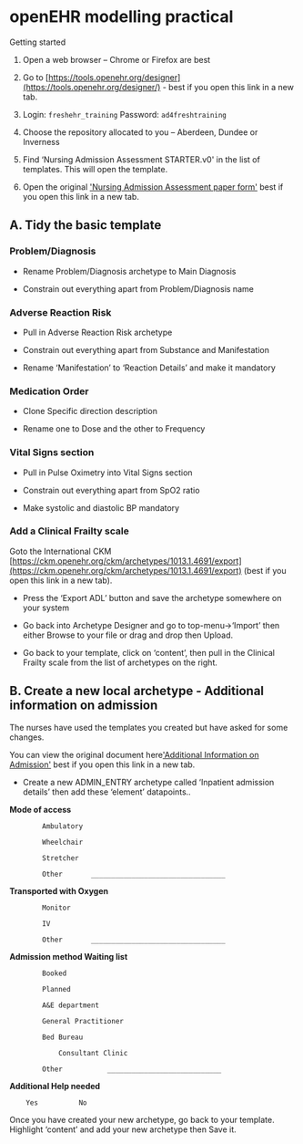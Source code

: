 # openEHR modelling practical

Getting started

1. Open a web browser – Chrome or Firefox are best

2. Go to [https://tools.openehr.org/designer](https://tools.openehr.org/designer/) - best if you open this link in a new tab.

3. Login: `freshehr_training`	Password: `ad4freshtraining`

4. Choose the repository allocated to you – Aberdeen, Dundee or Inverness

5. Find ‘Nursing Admission Assessment STARTER.v0' in the list of templates. This will open the template.

6. Open the original ['Nursing Admission Assessment paper form'](Nursing%20Admission%20Assessment.pdf) best if you open this link in a new tab. 


## A. Tidy the basic template

### Problem/Diagnosis	

 - Rename Problem/Diagnosis archetype to Main Diagnosis

- Constrain out everything apart from Problem/Diagnosis name

### Adverse Reaction Risk

- Pull in Adverse Reaction Risk archetype

- Constrain out everything apart from Substance and Manifestation

- Rename ‘Manifestation’ to ‘Reaction Details’ and make it mandatory

### Medication Order

- Clone Specific direction description

- Rename one to Dose and the other to Frequency

### Vital Signs section

 - Pull in Pulse Oximetry into Vital Signs section

- Constrain out everything apart from SpO2 ratio

- Make systolic and diastolic BP mandatory


### Add a Clinical Frailty scale

Goto the International CKM [https://ckm.openehr.org/ckm/archetypes/1013.1.4691/export](https://ckm.openehr.org/ckm/archetypes/1013.1.4691/export)
 (best if you open this link in a new tab).
- Press the ‘Export ADL’ button and save the archetype somewhere on your system

- Go back into Archetype Designer and go to top-menu->‘Import’ then either Browse to your file or drag and drop then Upload.

- Go back to your template, click on ‘content’, then pull in the Clinical Frailty scale from the list of archetypes on the right.

## B. Create a new local archetype - Additional information on admission

The nurses have used the templates you created but have asked for some changes.

You can view the original document here['Additional Information on Admission'](Additional%20information%20on%20admission.pdf) best if you open this link in a new tab.

- Create a new ADMIN_ENTRY archetype called ‘Inpatient admission details’ then add these ‘element’ datapoints..

**Mode of access**	

			Ambulatory  	

			Wheelchair	

			Stretcher	

			Other		_________________________________

**Transported with	Oxygen**	

			Monitor	

			IV		

			Other		_________________________________

**Admission method	Waiting list**		

			Booked		

			Planned		

			A&E department	

			General Practitioner	

			Bed Bureau	

				Consultant Clinic	

			Other			____________________________		

**Additional Help needed**	

		Yes  	     No  

Once you have created your new archetype, go back to your template. Highlight ‘content’ and add your new archetype then Save it.

